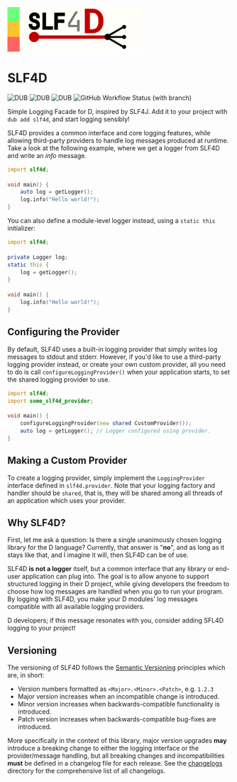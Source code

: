 <img
    src="https://github.com/andrewlalis/slf4d/blob/main/design/banner_1024.png"
    alt="SLF4D Banner Image"
    style="max-width: 300px"
/>

# SLF4D

![DUB](https://img.shields.io/dub/v/slf4d?color=%23c10000ff%20&style=flat-square) ![DUB](https://img.shields.io/dub/dt/slf4d?style=flat-square) ![DUB](https://img.shields.io/dub/l/slf4d?style=flat-square) ![GitHub Workflow Status (with branch)](https://img.shields.io/github/actions/workflow/status/andrewlalis/slf4d/run-tests.yml?branch=main&label=tests&style=flat-square)

Simple Logging Facade for D, inspired by SLF4J. Add it to your project with `dub add slf4d`, and start logging sensibly!

SLF4D provides a common interface and core logging features, while allowing third-party providers to handle log messages produced at runtime. Take a look at the following example, where we get a logger from SLF4D and write an *info* message.

```d
import slf4d;

void main() {
    auto log = getLogger();
    log.info("Hello world!");
}
```

You can also define a module-level logger instead, using a `static this` initializer:

```d
import slf4d;

private Logger log;
static this {
    log = getLogger();
}

void main() {
    log.info("Hello world!");
}
```

## Configuring the Provider

By default, SLF4D uses a built-in logging provider that simply writes log messages to stdout and stderr. However, if you'd like to use a third-party logging provider instead, or create your own custom provider, all you need to do is call `configureLoggingProvider()` when your application starts, to set the shared logging provider to use.

```d
import slf4d;
import some_slf4d_provider;

void main() {
    configureLoggingProvider(new shared CustomProvider());
    auto log = getLogger(); // Logger configured using provider.
}
```

## Making a Custom Provider

To create a logging provider, simply implement the `LoggingProvider` interface defined in `slf4d.provider`. Note that your logging factory and handler should be `shared`, that is, they will be shared among all threads of an application which uses your provider.

## Why SLF4D?

First, let me ask a question: Is there a single unanimously chosen logging library for the D language? Currently, that answer is "**no**", and as long as it stays like that, and I imagine it will, then SLF4D can be of use.

SLF4D **is not a logger** itself, but a common interface that any library or end-user application can plug into. The goal is to allow anyone to support structured logging in their D project, while giving developers the freedom to choose how log messages are handled when you go to run your program. By logging with SLF4D, you make your D modules' log messages compatible with all available logging providers.

D developers; if this message resonates with you, consider adding SFL4D logging to your project!

## Versioning

The versioning of SLF4D follows the [Semantic Versioning](https://semver.org/) principles which are, in short:
- Version numbers formatted as `<Major>.<Minor>.<Patch>`, e.g. `1.2.3`
- Major version increases when an incompatible change is introduced.
- Minor version increases when backwards-compatible functionality is introduced.
- Patch version increases when backwards-compatible bug-fixes are introduced.

More specifically in the context of this library, major version upgrades **may** introduce a breaking change to either the logging interface or the provider/message handling, but all breaking changes and incompatibilities **must** be defined in a changelog file for each release. See the [changelogs](https://github.com/andrewlalis/slf4d/tree/main/changelogs) directory for the comprehensive list of all changelogs.
